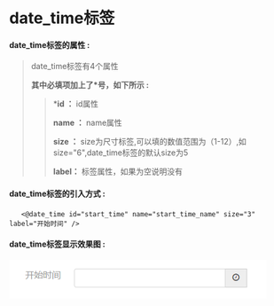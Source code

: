 # date\_time**标签**

#### date\_time**标签的属性 :**

> date\_time标签有4个属性
>
> **其中必填项加上了\*号，如下所示 :**
>
> > \***id ：** id属性
> >
> > **name ：** name属性
> >
> > **size ：** size为尺寸标签,可以填的数值范围为（1-12）,如size="6",date\_time标签的默认size为5
> >
> > **label：** 标签属性，如果为空说明没有

#### date\_time标签的引入方式 :

```
   <@date_time id="start_time" name="start_time_name" size="3" label="开始时间" />
```

#### date\_time标签显示效果图 :

![](/assets/date_time.png)

